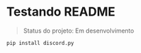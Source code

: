 <h1> Testando README </h1>

> Status do projeto: Em desenvolvimento


```
pip install discord.py
```
